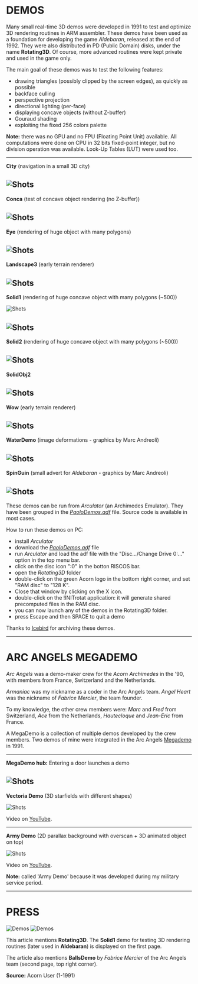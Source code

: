 # DEMOS

Many small real-time 3D demos were developed in 1991 to test and optimize 3D rendering routines in ARM assembler. These demos have been used as a foundation for developing the game _Aldebaran_, released at the end of 1992. They were also distributed in PD (Public Domain) disks, under the name **Rotating3D**. Of course, more advanced routines were kept private and used in the game only.

The main goal of these demos was to test the following features:

  - drawing triangles (possibly clipped by the screen edges), as quickly as possible
  - backface culling
  - perspective projection
  - directional lighting (per-face)
  - displaying concave objects (without Z-buffer)
  - Gouraud shading
  - exploiting the fixed 256 colors palette

**Note:** there was no GPU and no FPU (Floating Point Unit) available. All computations were done on CPU in 32 bits fixed-point integer, but no division operation was available. Look-Up Tables (LUT) were used too.

---
**City** (navigation in a small 3D city)

![Shots](screenshots/Rotating3D/City.jpg)
---
**Conca** (test of concave object rendering (no Z-buffer))

![Shots](screenshots/Rotating3D/Conca.jpg)
---
**Eye** (rendering of huge object with many polygons)

![Shots](screenshots/Rotating3D/Eye.jpg)
---
**Landscape3** (early terrain renderer)

![Shots](screenshots/Rotating3D/Landscape3.jpg)
---
**Solid1** (rendering of huge concave object with many polygons (~500))

![Shots](screenshots/Rotating3D/Solid1.jpg)

![Shots](screenshots/Rotating3D/Solid1b.jpg)
---
**Solid2** (rendering of huge concave object with many polygons (~500))

![Shots](screenshots/Rotating3D/Solid2.jpg)
---
**SolidObj2**

![Shots](screenshots/Rotating3D/SolidObj2.jpg)
---
**Wow** (early terrain renderer)

![Shots](screenshots/Rotating3D/wow.jpg)
---
**WaterDemo** (image deformations - graphics by Marc Andreoli)

![Shots](screenshots/WaterDemo.jpg)
---
**SpinGuin** (small advert for _Aldebaran_ - graphics by Marc Andreoli)

![Shots](screenshots/SpinGuinDemo.jpg)
---

These demos can be run from _Arculator_ (an Archimedes Emulator). They have been grouped in the [_PaoloDemos.adf_](../../Demos/PaoloDemos.zip) file. Source code is available in most cases.

How to run these demos on PC:
  - install _Arculator_
  - download the [_PaoloDemos.adf_](../../Demos/PaoloDemos.zip) file
  - run _Arculator_ and load the adf file with the "Disc.../Change Drive 0:..." option in the top menu bar.
  - click on the disc icon ":0" in the botton RISCOS bar.
  - open the _Rotating3D_ folder
  - double-click on the green Acorn logo in the bottom right corner, and set "RAM disc" to "128 K".
  - Close that window by clicking on the X icon.
  - double-click on the !INITrotat application: it will generate shared precomputed files in the RAM disc.
  - you can now launch any of the demos in the Rotating3D folder.
  - press Escape and then SPACE to quit a demo
  
Thanks to [Icebird](http://www.icebird.org/classics.html) for archiving these demos.

---

# ARC ANGELS MEGADEMO

_Arc Angels_ was a demo-maker crew for the _Acorn Archimedes_ in the '90, with members from France, Switzerland and the Netherlands.

_Armaniac_ was my nickname as a coder in the Arc Angels team. _Angel Heart_ was the nickname of _Fabrice Mercier_, the team founder.

To my knowledge, the other crew members were: _Marc_ and _Fred_ from Switzerland, _Ace_ from the Netherlands, _Hautecloque_ and _Jean-Eric_ from France.

A MegaDemo is a collection of multiple demos developed by the crew members. Two demos of mine were integrated in the Arc Angels [Megademo](../../Demos/MegaDemo.zip) in 1991.

---
**MegaDemo hub:** Entering a door launches a demo

![Shots](screenshots/ArcAngelsMegaDemo/Door.jpg)
---
**Vectoria Demo** (3D starfields with different shapes)

![Shots](screenshots/ArcAngelsMegaDemo/VectoriaDemo.jpg)

Video on [YouTube](https://www.youtube.com/watch?v=oqrJ2RkgYAQ).

---
**Army Demo** (2D parallax background with overscan + 3D animated object on top)

![Shots](screenshots/ArcAngelsMegaDemo/ArmyDemo.jpg)

Video on [YouTube](https://www.youtube.com/watch?v=dO2qttN-eqU).

**Note:** called 'Army Demo' because it was developed during my military service period.

---

# PRESS

![Demos](Demos1.jpg)
![Demos](Demos2.jpg)

This article mentions **Rotating3D**. The **Solid1** demo for testing 3D rendering routines (later used in **Aldebaran**) is displayed on the first page.

The article also mentions **BallsDemo** by _Fabrice Mercier_ of the Arc Angels team (second page, top right corner).

**Source:** Acorn User (1-1991)
